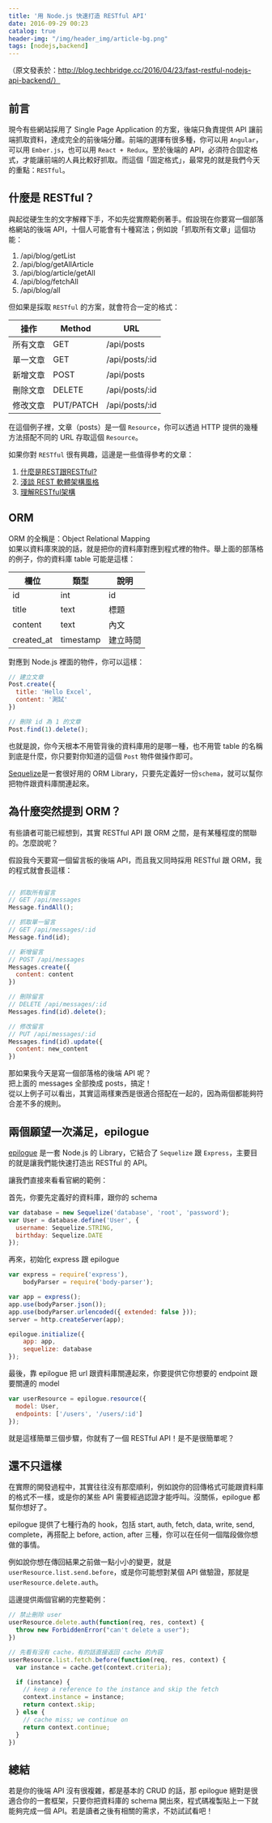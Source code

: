 ```yaml
---
title: '用 Node.js 快速打造 RESTful API'
date: 2016-09-29 00:23
catalog: true
header-img: "/img/header_img/article-bg.png"
tags: [nodejs,backend]
---
```

（原文發表於：http://blog.techbridge.cc/2016/04/23/fast-restful-nodejs-api-backend/）

## 前言

現今有些網站採用了 Single Page Application 的方案，後端只負責提供 API 讓前端抓取資料，達成完全的前後端分離。前端的選擇有很多種，你可以用 `Angular`，可以用 `Ember.js`，也可以用 `React + Redux`。至於後端的 API，必須符合固定格式，才能讓前端的人員比較好抓取。而這個「固定格式」，最常見的就是我們今天的重點：`RESTful`。

## 什麼是 RESTful？
與起從硬生生的文字解釋下手，不如先從實際範例著手。假設現在你要寫一個部落格網站的後端 API，十個人可能會有十種寫法；例如說「抓取所有文章」這個功能：

1. /api/blog/getList
2. /api/blog/getAllArticle
3. /api/blog/article/getAll
4. /api/blog/fetchAll
5. /api/blog/all

但如果是採取 `RESTful` 的方案，就會符合一定的格式：


| 操作 | Method    | URL    |
|----------|--------|----------------|
| 所有文章 | GET    | /api/posts     |
| 單一文章 | GET    | /api/posts/:id |
| 新增文章 | POST   | /api/posts     |
| 刪除文章 | DELETE | /api/posts/:id |
| 修改文章 | PUT/PATCH | /api/posts/:id |

在這個例子裡，文章（posts）是一個 `Resource`，你可以透過 HTTP 提供的幾種方法搭配不同的 URL 存取這個 `Resource`。

如果你對 `RESTful` 很有興趣，這邊是一些值得參考的文章：

1. [什麼是REST跟RESTful?](https://ihower.tw/blog/archives/1542)
2. [淺談 REST 軟體架構風格](http://blog.toright.com/posts/725)
3. [理解RESTful架構](http://www.ruanyifeng.com/blog/2011/09/restful.html)

## ORM
ORM 的全稱是：Object Relational Mapping  
如果以資料庫來說的話，就是把你的資料庫對應到程式裡的物件。舉上面的部落格的例子，你的資料庫 table 可能是這樣：

| 欄位 | 類型    | 說明    |
|----------|--------|----------------|
| id | int    | id    |
| title | text    | 標題 |
| content | text   | 內文   |
| created_at | timestamp   | 建立時間   |

對應到 Node.js 裡面的物件，你可以這樣：

```js
// 建立文章
Post.create({
  title: 'Hello Excel',
  content: '測試'
})

// 刪除 id 為 1 的文章
Post.find(1).delete();
```

也就是說，你今天根本不用管背後的資料庫用的是哪一種，也不用管 table 的名稱到底是什麼，你只要對你知道的這個 `Post` 物件做操作即可。

[Sequelize](http://docs.sequelizejs.com/en/latest/)是一套很好用的 ORM Library，只要先定義好一份`schema`，就可以幫你把物件跟資料庫關連起來。

## 為什麼突然提到 ORM？
有些讀者可能已經想到，其實 RESTful API 跟 ORM 之間，是有某種程度的關聯的。怎麼說呢？  

假設我今天要寫一個留言板的後端 API，而且我又同時採用 RESTful 跟 ORM，我的程式就會長這樣：

```js

// 抓取所有留言
// GET /api/messages
Message.findAll();

// 抓取單一留言
// GET /api/messages/:id
Message.find(id);

// 新增留言
// POST /api/messages
Messages.create({
  content: content
})

// 刪除留言
// DELETE /api/messages/:id
Messages.find(id).delete();

// 修改留言
// PUT /api/messages/:id
Messages.find(id).update({
  content: new_content
})

```

那如果我今天是寫一個部落格的後端 API 呢？  
把上面的 messages 全部換成 posts，搞定！  
從以上例子可以看出，其實這兩樣東西是很適合搭配在一起的，因為兩個都能夠符合差不多的規則。

## 兩個願望一次滿足，epilogue

[epilogue](https://github.com/dchester/epilogue) 是一套 Node.js 的 Library，它結合了 `Sequelize` 跟 `Express`，主要目的就是讓我們能快速打造出 RESTful 的 API。

讓我們直接來看看官網的範例：

首先，你要先定義好的資料庫，跟你的 schema

```js
var database = new Sequelize('database', 'root', 'password');
var User = database.define('User', {
  username: Sequelize.STRING,
  birthday: Sequelize.DATE
});
```

再來，初始化 express 跟 epilogue

```js
var express = require('express'),
    bodyParser = require('body-parser');

var app = express();
app.use(bodyParser.json());
app.use(bodyParser.urlencoded({ extended: false }));
server = http.createServer(app);

epilogue.initialize({
	app: app,
	sequelize: database
});
```

最後，靠 epilogue 把 url 跟資料庫關連起來，你要提供它你想要的 endpoint 跟要關連的 model

```js
var userResource = epilogue.resource({
  model: User,
  endpoints: ['/users', '/users/:id']
});
```

就是這樣簡單三個步驟，你就有了一個 RESTful API！是不是很簡單呢？

## 還不只這樣
在實際的開發過程中，其實往往沒有那麼順利，例如說你的回傳格式可能跟資料庫的格式不一樣，或是你的某些 API 需要經過認證才能呼叫。沒關係，epilogue 都幫你想好了。

epilogue 提供了七種行為的 hook，包括 start, auth, fetch, data, write, send, complete，再搭配上 before, action, after 三種，你可以在任何一個階段做你想做的事情。

例如說你想在傳回結果之前做一點小小的變更，就是`userResource.list.send.before`，或是你可能想對某個 API 做驗證，那就是`userResource.delete.auth`。

這邊提供兩個官網的完整範例：

```js
// 禁止刪除 user
userResource.delete.auth(function(req, res, context) {
  throw new ForbiddenError("can't delete a user");
})

// 先看有沒有 cache，有的話直接返回 cache 的內容
userResource.list.fetch.before(function(req, res, context) {
  var instance = cache.get(context.criteria);

  if (instance) {
    // keep a reference to the instance and skip the fetch
    context.instance = instance;
    return context.skip;
  } else {
    // cache miss; we continue on
    return context.continue;
  }
})
```

## 總結
若是你的後端 API 沒有很複雜，都是基本的 CRUD 的話，那 epilogue 絕對是很適合你的一套框架，只要你把資料庫的 schema 開出來，程式碼複製貼上一下就能夠完成一個 API。若是讀者之後有相關的需求，不妨試試看吧！

